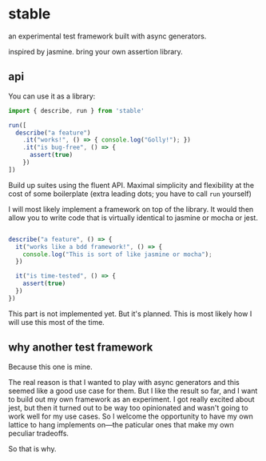 # stable

an experimental test framework built with async generators.

inspired by jasmine. bring your own assertion library.

## api

You can use it as a library:
```javascript
import { describe, run } from 'stable'

run([
  describe("a feature")
    .it("works!", () => { console.log("Golly!"); })
    .it("is bug-free", () => {
      assert(true)
    })
])

```
Build up suites using the fluent API. Maximal simplicity and flexibility at the cost of some boilerplate (extra leading dots; you have to call `run` yourself)

I will most likely implement a framework on top of the library. It would then allow you to write code that is virtually identical to jasmine or mocha or jest.
```javascript

describe("a feature", () => {
  it("works like a bdd framework!", () => {
    console.log("This is sort of like jasmine or mocha");
  })

  it("is time-tested", () => {
    assert(true)
  })
})
```
This part is not implemented yet. But it's planned. This is most likely how I will use this most of the time.

## why another test framework

Because this one is mine.

The real reason is that I wanted to play with async generators and this seemed like a good use case for them. But I like the result so far, and I want to build out my own framework as an experiment. I got really excited about jest, but then it turned out to be way too opinionated and wasn't going to work well for my use cases. So I welcome the opportunity to have my own lattice to hang implements on—the paticular ones that make my own peculiar tradeoffs.

So that is why.
